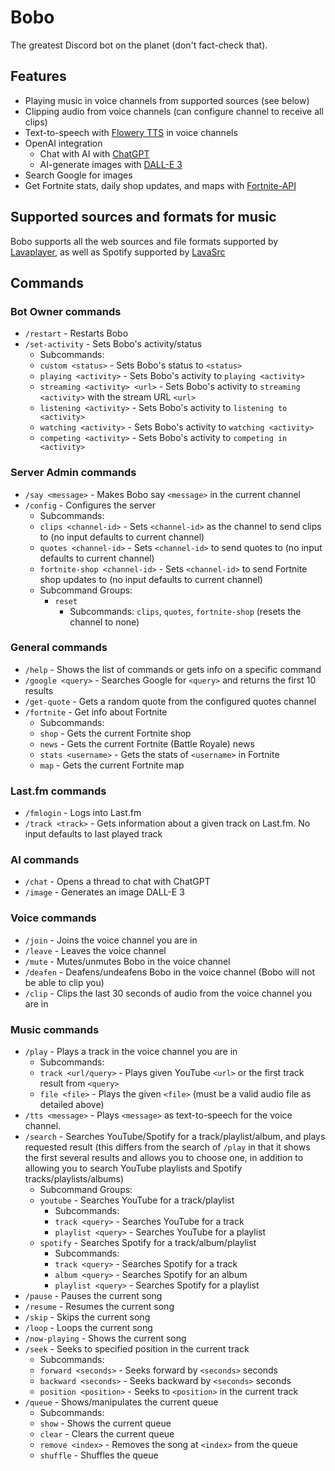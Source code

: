 # Bobo

The greatest Discord bot on the planet (don't fact-check that).

## Features
* Playing music in voice channels from supported sources (see below)
* Clipping audio from voice channels (can configure channel to receive all clips)
* Text-to-speech with [Flowery TTS](https://flowery.pw/) in voice channels
* OpenAI integration
  * Chat with AI with [ChatGPT](https://chat.openai.com/)
  * AI-generate images with [DALL-E 3](https://openai.com/dall-e-3)
* Search Google for images
* Get Fortnite stats, daily shop updates, and maps with [Fortnite-API](https://fortnite-api.com/)

## Supported sources and formats for music
Bobo supports all the web sources and file formats supported by [Lavaplayer](https://github.com/lavalink-devs/lavaplayer), as well as Spotify supported by [LavaSrc](https://github.com/topi314/LavaSrc)

## Commands
### Bot Owner commands
* `/restart` - Restarts Bobo
* `/set-activity` - Sets Bobo's activity/status
    * Subcommands:
    * `custom <status>` - Sets Bobo's status to `<status>`
    * `playing <activity>` - Sets Bobo's activity to `playing <activity>`
    * `streaming <activity> <url>` - Sets Bobo's activity to `streaming <activity>` with the stream URL `<url>`
    * `listening <activity>` - Sets Bobo's activity to `listening to <activity>`
    * `watching <activity>` - Sets Bobo's activity to `watching <activity>`
    * `competing <activity>` - Sets Bobo's activity to `competing in <activity>`

### Server Admin commands
* `/say <message>` - Makes Bobo say `<message>` in the current channel
* `/config` - Configures the server
  * Subcommands:
  * `clips <channel-id>` - Sets `<channel-id>` as the channel to send clips to (no input defaults to current channel)
  * `quotes <channel-id>` - Sets `<channel-id>` to send quotes to (no input defaults to current channel)
  * `fortnite-shop <channel-id>` - Sets `<channel-id>` to send Fortnite shop updates to (no input defaults to current channel)
  * Subcommand Groups:
    * `reset`
      * Subcommands: `clips`, `quotes`, `fortnite-shop` (resets the channel to none)

### General commands
* `/help` - Shows the list of commands or gets info on a specific command
* `/google <query>` - Searches Google for `<query>` and returns the first 10 results
* `/get-quote` - Gets a random quote from the configured quotes channel
* `/fortnite` - Get info about Fortnite
  * Subcommands:
  * `shop` - Gets the current Fortnite shop
  * `news` - Gets the current Fortnite (Battle Royale) news
  * `stats <username>` - Gets the stats of `<username>` in Fortnite
  * `map` - Gets the current Fortnite map

### Last.fm commands
* `/fmlogin` - Logs into Last.fm
* `/track <track>` - Gets information about a given track on Last.fm. No input defaults to last played track

### AI commands
* `/chat` - Opens a thread to chat with ChatGPT
* `/image` - Generates an image DALL-E 3

### Voice commands
* `/join` - Joins the voice channel you are in
* `/leave` - Leaves the voice channel
* `/mute` - Mutes/unmutes Bobo in the voice channel
* `/deafen` - Deafens/undeafens Bobo in the voice channel (Bobo will not be able to clip you)
* `/clip` - Clips the last 30 seconds of audio from the voice channel you are in

### Music commands
* `/play` - Plays a track in the voice channel you are in
    * Subcommands:
    * `track <url/query>` - Plays given YouTube `<url>` or the first track result from `<query>`
    * `file <file>` - Plays the given `<file>` (must be a valid audio file as detailed above)
* `/tts <message>` - Plays `<message>` as text-to-speech for the voice channel.
* `/search` - Searches YouTube/Spotify for a track/playlist/album, and plays requested result (this differs from the search of `/play` in that it shows the first several results and allows you to choose one, in addition to allowing you to search YouTube playlists and Spotify tracks/playlists/albums)
    * Subcommand Groups:
    * `youtube` - Searches YouTube for a track/playlist
      * Subcommands:
      * `track <query>` - Searches YouTube for a track
      * `playlist <query>` - Searches YouTube for a playlist
    * `spotify` - Searches Spotify for a track/album/playlist
      * Subcommands:
      * `track <query>` - Searches Spotify for a track
      * `album <query>` - Searches Spotify for an album
      * `playlist <query>` - Searches Spotify for a playlist
* `/pause` - Pauses the current song
* `/resume` - Resumes the current song
* `/skip` - Skips the current song
* `/loop` - Loops the current song
* `/now-playing` - Shows the current song
* `/seek` - Seeks to specified position in the current track
  * Subcommands:
  * `forward <seconds>` - Seeks forward by `<seconds>` seconds
  * `backward <seconds>` - Seeks backward by `<seconds>` seconds
  * `position <position>` - Seeks to `<position>` in the current track
* `/queue` - Shows/manipulates the current queue
  * Subcommands:
  * `show` - Shows the current queue
  * `clear` - Clears the current queue
  * `remove <index>` - Removes the song at `<index>` from the queue
  * `shuffle` - Shuffles the queue